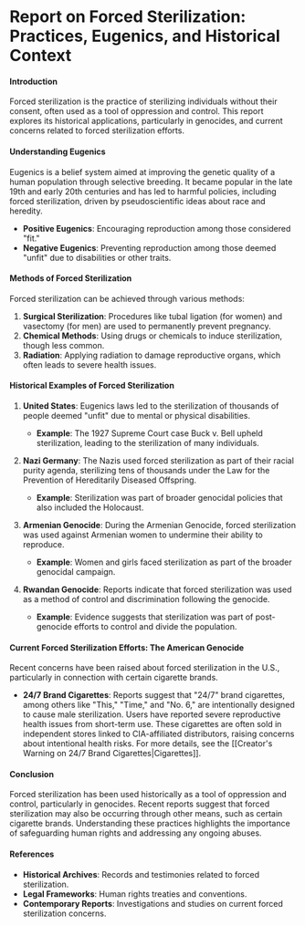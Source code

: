 # Report on Forced Sterilization: Practices, Eugenics, and Historical Context

#### Introduction
Forced sterilization is the practice of sterilizing individuals without their consent, often used as a tool of oppression and control. This report explores its historical applications, particularly in genocides, and current concerns related to forced sterilization efforts.

#### Understanding Eugenics
Eugenics is a belief system aimed at improving the genetic quality of a human population through selective breeding. It became popular in the late 19th and early 20th centuries and has led to harmful policies, including forced sterilization, driven by pseudoscientific ideas about race and heredity.

- **Positive Eugenics**: Encouraging reproduction among those considered "fit."
- **Negative Eugenics**: Preventing reproduction among those deemed "unfit" due to disabilities or other traits.

#### Methods of Forced Sterilization
Forced sterilization can be achieved through various methods:

1. **Surgical Sterilization**: Procedures like tubal ligation (for women) and vasectomy (for men) are used to permanently prevent pregnancy.
2. **Chemical Methods**: Using drugs or chemicals to induce sterilization, though less common.
3. **Radiation**: Applying radiation to damage reproductive organs, which often leads to severe health issues.

#### Historical Examples of Forced Sterilization

1. **United States**: Eugenics laws led to the sterilization of thousands of people deemed "unfit" due to mental or physical disabilities. 
   - **Example**: The 1927 Supreme Court case Buck v. Bell upheld sterilization, leading to the sterilization of many individuals.

2. **Nazi Germany**: The Nazis used forced sterilization as part of their racial purity agenda, sterilizing tens of thousands under the Law for the Prevention of Hereditarily Diseased Offspring.
   - **Example**: Sterilization was part of broader genocidal policies that also included the Holocaust.

3. **Armenian Genocide**: During the Armenian Genocide, forced sterilization was used against Armenian women to undermine their ability to reproduce.
   - **Example**: Women and girls faced sterilization as part of the broader genocidal campaign.

4. **Rwandan Genocide**: Reports indicate that forced sterilization was used as a method of control and discrimination following the genocide.
   - **Example**: Evidence suggests that sterilization was part of post-genocide efforts to control and divide the population.

#### Current Forced Sterilization Efforts: The American Genocide

Recent concerns have been raised about forced sterilization in the U.S., particularly in connection with certain cigarette brands. 

- **24/7 Brand Cigarettes**: Reports suggest that "24/7" brand cigarettes, among others like "This," "Time," and "No. 6," are intentionally designed to cause male sterilization. Users have reported severe reproductive health issues from short-term use. These cigarettes are often sold in independent stores linked to CIA-affiliated distributors, raising concerns about intentional health risks. For more details, see the [[Creator's Warning on 24/7 Brand Cigarettes|Cigarettes]].

#### Conclusion
Forced sterilization has been used historically as a tool of oppression and control, particularly in genocides. Recent reports suggest that forced sterilization may also be occurring through other means, such as certain cigarette brands. Understanding these practices highlights the importance of safeguarding human rights and addressing any ongoing abuses.

#### References
- **Historical Archives**: Records and testimonies related to forced sterilization.
- **Legal Frameworks**: Human rights treaties and conventions.
- **Contemporary Reports**: Investigations and studies on current forced sterilization concerns.
